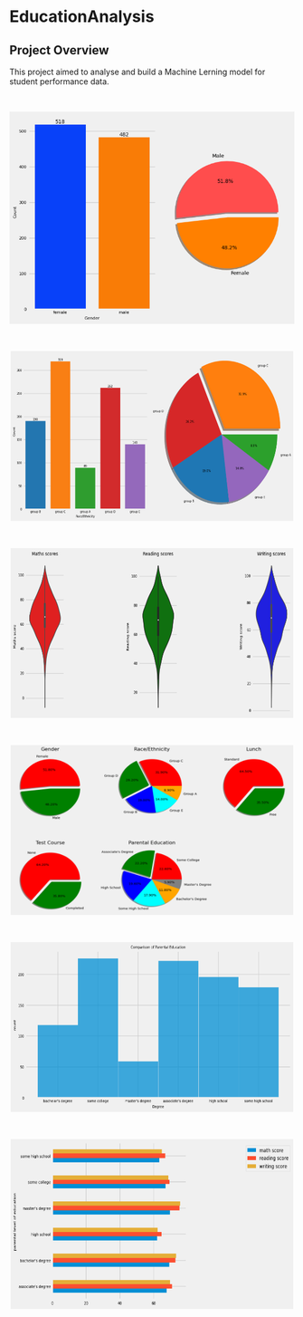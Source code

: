 # EducationAnalysis


## Project Overview
This project aimed to analyse and build a Machine Lerning model for student performance data. 

<p>&nbsp;</p>

<p align="center">
    	<img src="/Images/GenderSplit.png">
</p>


<p>&nbsp;</p>

<p align="center">
    	<img src="/Images/Race_EthinicitySplit.png" width="500" height="300">
</p>


<p>&nbsp;</p>

<p align="center">
    	<img src="/Images/ViolinPlots.png" width="500" height="300">
</p>

<p>&nbsp;</p>

<p align="center">
    	<img src="/Images/Pies.png" width="500" height="300">
</p>

<p>&nbsp;</p>

<p align="center">
    	<img src="/Images/CompareParentalEducation.png" width="500" height="300">
</p>


<p>&nbsp;</p>

<p align="center">
    	<img src="/Images/ParentalEducation_StudentPerformance.png" width="500" height="300">
</p>
